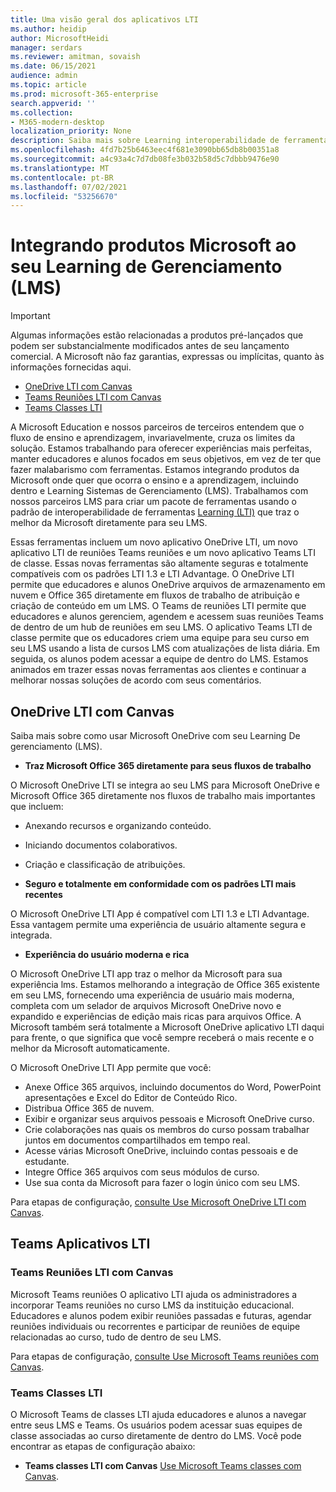 ```yaml
---
title: Uma visão geral dos aplicativos LTI
ms.author: heidip
author: MicrosoftHeidi
manager: serdars
ms.reviewer: amitman, sovaish
ms.date: 06/15/2021
audience: admin
ms.topic: article
ms.prod: microsoft-365-enterprise
search.appverid: ''
ms.collection:
- M365-modern-desktop
localization_priority: None
description: Saiba mais sobre Learning interoperabilidade de ferramentas (LTI) Office aplicativos no M365 e como eles ajudarão os educadores ao integrarem Office aplicativos ao seu sistema de gerenciamento Learning (LMS).
ms.openlocfilehash: 4fd7b25b6463eec4f681e3090bb65db8b00351a8
ms.sourcegitcommit: a4c93a4c7d7db08fe3b032b58d5c7dbbb9476e90
ms.translationtype: MT
ms.contentlocale: pt-BR
ms.lasthandoff: 07/02/2021
ms.locfileid: "53256670"
---
```

# <a name="integrating-microsoft-products-with-your-learning-management-system-lms"></a>Integrando produtos Microsoft ao seu Learning de Gerenciamento (LMS)

> [!IMPORTANT]
> Algumas informações estão relacionadas a produtos pré-lançados que podem ser substancialmente modificados antes de seu lançamento comercial. A Microsoft não faz garantias, expressas ou implícitas, quanto às informações fornecidas aqui.

- [OneDrive LTI com Canvas](#onedrive-lti-with-canvas)
- [Teams Reuniões LTI com Canvas](#teams-meetings-lti-with-canvas)
- [Teams Classes LTI](#teams-classes-lti)

A Microsoft Education e nossos parceiros de terceiros entendem que o fluxo de ensino e aprendizagem, invariavelmente, cruza os limites da solução. Estamos trabalhando para oferecer experiências mais perfeitas, manter educadores e alunos focados em seus objetivos, em vez de ter que fazer malabarismo com ferramentas. Estamos integrando produtos da Microsoft onde quer que ocorra o ensino e a aprendizagem, incluindo dentro e Learning Sistemas de Gerenciamento (LMS). Trabalhamos com nossos parceiros LMS para criar um pacote de ferramentas usando o padrão de interoperabilidade de ferramentas [Learning (LTI)](https://www.imsglobal.org/activity/learning-tools-interoperability) que traz o melhor da Microsoft diretamente para seu LMS.

Essas ferramentas incluem um novo aplicativo OneDrive LTI, um novo aplicativo LTI de reuniões Teams reuniões e um novo aplicativo Teams LTI de classe. Essas novas ferramentas são altamente seguras e totalmente compatíveis com os padrões LTI 1.3 e LTI Advantage. O OneDrive LTI permite que educadores e alunos OneDrive arquivos de armazenamento em nuvem e Office 365 diretamente em fluxos de trabalho de atribuição e criação de conteúdo em um LMS. O Teams de reuniões LTI permite que educadores e alunos gerenciem, agendem e acessem suas reuniões Teams de dentro de um hub de reuniões em seu LMS. O aplicativo Teams LTI de classe permite que os educadores criem uma equipe para seu curso em seu LMS usando a lista de cursos LMS com atualizações de lista diária. Em seguida, os alunos podem acessar a equipe de dentro do LMS. Estamos animados em trazer essas novas ferramentas aos clientes e continuar a melhorar nossas soluções de acordo com seus comentários.

## <a name="onedrive-lti-with-canvas"></a>OneDrive LTI com Canvas

Saiba mais sobre como usar Microsoft OneDrive com seu Learning De gerenciamento (LMS).

- **Traz Microsoft Office 365 diretamente para seus fluxos de trabalho**

O Microsoft OneDrive LTI se integra ao seu LMS para Microsoft OneDrive e Microsoft Office 365 diretamente nos fluxos de trabalho mais importantes que incluem:

- Anexando recursos e organizando conteúdo.
- Iniciando documentos colaborativos.
- Criação e classificação de atribuições.

- **Seguro e totalmente em conformidade com os padrões LTI mais recentes**

O Microsoft OneDrive LTI App é compatível com LTI 1.3 e LTI Advantage. Essa vantagem permite uma experiência de usuário altamente segura e integrada.

- **Experiência do usuário moderna e rica**

O Microsoft OneDrive LTI app traz o melhor da Microsoft para sua experiência lms. Estamos melhorando a integração de Office 365 existente em seu LMS, fornecendo uma experiência de usuário mais moderna, completa com um selador de arquivos Microsoft OneDrive novo e expandido e experiências de edição mais ricas para arquivos Office. A Microsoft também será totalmente a Microsoft OneDrive aplicativo LTI daqui para frente, o que significa que você sempre receberá o mais recente e o melhor da Microsoft automaticamente.

O Microsoft OneDrive LTI App permite que você:

- Anexe Office 365 arquivos, incluindo documentos do Word, PowerPoint apresentações e Excel do Editor de Conteúdo Rico.
- Distribua Office 365 de nuvem.
- Exibir e organizar seus arquivos pessoais e Microsoft OneDrive curso.
- Crie colaborações nas quais os membros do curso possam trabalhar juntos em documentos compartilhados em tempo real.
- Acesse várias Microsoft OneDrive, incluindo contas pessoais e de estudante.
- Integre Office 365 arquivos com seus módulos de curso.
- Use sua conta da Microsoft para fazer o login único com seu LMS.

Para etapas de configuração, [consulte Use Microsoft OneDrive LTI com Canvas](use-onedrive-with-lms.md).

## <a name="teams-lti-apps"></a>Teams Aplicativos LTI

### <a name="teams-meetings-lti-with-canvas"></a>Teams Reuniões LTI com Canvas

Microsoft Teams reuniões O aplicativo LTI ajuda os administradores a incorporar Teams reuniões no curso LMS da instituição educacional. Educadores e alunos podem exibir reuniões passadas e futuras, agendar reuniões individuais ou recorrentes e participar de reuniões de equipe relacionadas ao curso, tudo de dentro de seu LMS.

Para etapas de configuração, [consulte Use Microsoft Teams reuniões com Canvas](teams-meetings-with-canvas.md).

### <a name="teams-classes-lti"></a>Teams Classes LTI

O Microsoft Teams de classes LTI ajuda educadores e alunos a navegar entre seus LMS e Teams. Os usuários podem acessar suas equipes de classe associadas ao curso diretamente de dentro do LMS. Você pode encontrar as etapas de configuração abaixo:

- **Teams classes LTI com Canvas** [Use Microsoft Teams classes com Canvas](teams-classes-with-canvas.md).
